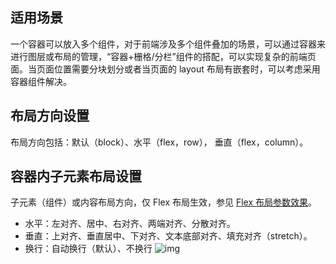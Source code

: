 ## 适用场景
一个容器可以放入多个组件，对于前端涉及多个组件叠加的场景，可以通过容器来进行图层或布局的管理，“容器+栅格/分栏”组件的搭配，可以实现复杂的前端页面。当页面位置需要分块划分或者当页面的 layout 布局有嵌套时，可以考虑采用容器组件解决。




## 布局方向设置
布局方向包括：默认（block）、水平（flex，row）， 垂直（flex，column）。

## 容器内子元素布局设置
子元素（组件）或内容布局方向，仅 Flex 布局生效，参见 [Flex 布局参数效果](http://www.ruanyifeng.com/blog/2015/07/flex-grammar.html )。
- 水平：左对齐、居中、右对齐、两端对齐、分散对齐。
- 垂直：上对齐、垂直居中、下对齐、文本底部对齐、填充对齐（stretch）。
- 换行：自动换行（默认）、不换行
 ![img](https://main.qcloudimg.com/raw/55aa125a72ccfe8262c671b9bf5c3783.png)        


